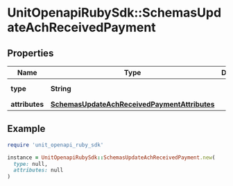 # UnitOpenapiRubySdk::SchemasUpdateAchReceivedPayment

## Properties

| Name | Type | Description | Notes |
| ---- | ---- | ----------- | ----- |
| **type** | **String** |  | [default to &#39;achReceivedPayment&#39;] |
| **attributes** | [**SchemasUpdateAchReceivedPaymentAttributes**](SchemasUpdateAchReceivedPaymentAttributes.md) |  |  |

## Example

```ruby
require 'unit_openapi_ruby_sdk'

instance = UnitOpenapiRubySdk::SchemasUpdateAchReceivedPayment.new(
  type: null,
  attributes: null
)
```

